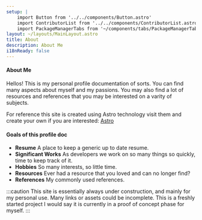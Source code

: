 ```yaml
---
setup: |
    import Button from '../../components/Button.astro'
    import ContributorList from '../../components/ContributorList.astro'
    import PackageManagerTabs from '~/components/tabs/PackageManagerTabs.astro'
layout: ~/layouts/MainLayout.astro
title: About
description: About Me
i18nReady: false
---
```


#### About Me

Hellos! This is my personal profile documentation of sorts. You can find many aspects about myself and my passions. You may also find a lot of resources and references that you may be interested on a varity of subjects. 

For reference this site is created using Astro technology visit them and create your own if you are interested: [Astro](https://docs.astro.build/en/getting-started/)

#### Goals of this profile doc

- **Resume** A place to keep a generic up to date resume.
- **Significant Works** As developers we work on so many things so quickly, time to keep track of it.
- **Hobbies** So many interests, so little time. 
- **Resources**  Ever had a resource that you loved and can no longer find?
- **References**  My commonly used references. 


:::caution
This site is essentially always under construction, and mainly for my personal use. Many links or assets could be incomplete.
This is a freshly started project I would say it is currently in a proof of concept phase for myself. 
:::
<!-- - **`client:visible` component loading:** If your user never sees it, it never loads. -->
<!-- - **Image optimizations:** Astro's very own `<Image />` component. -->
<!-- - **TypeScript support**  -->
<!-- - **File-based routing:** Every file in the pages directory becomes a route. -->


